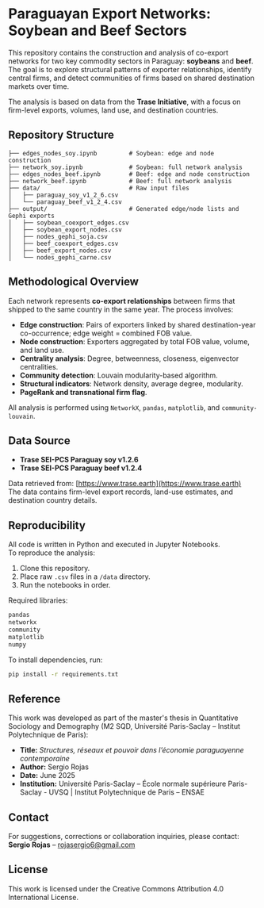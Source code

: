 # Paraguayan Export Networks: Soybean and Beef Sectors

This repository contains the construction and analysis of co-export networks for two key commodity sectors in Paraguay: **soybeans** and **beef**. The goal is to explore structural patterns of exporter relationships, identify central firms, and detect communities of firms based on shared destination markets over time.

The analysis is based on data from the **Trase Initiative**, with a focus on firm-level exports, volumes, land use, and destination countries.

## Repository Structure

```
├── edges_nodes_soy.ipynb         # Soybean: edge and node construction
├── network_soy.ipynb             # Soybean: full network analysis
├── edges_nodes_beef.ipynb        # Beef: edge and node construction
├── network_beef.ipynb            # Beef: full network analysis
├── data/                         # Raw input files
│   ├── paraguay_soy_v1_2_6.csv
│   └── paraguay_beef_v1_2_4.csv
├── output/                       # Generated edge/node lists and Gephi exports
│   ├── soybean_coexport_edges.csv
│   ├── soybean_export_nodes.csv
│   ├── nodes_gephi_soja.csv
│   ├── beef_coexport_edges.csv
│   ├── beef_export_nodes.csv
│   └── nodes_gephi_carne.csv
```

## Methodological Overview

Each network represents **co-export relationships** between firms that shipped to the same country in the same year. The process involves:

- **Edge construction**: Pairs of exporters linked by shared destination-year co-occurrence; edge weight = combined FOB value.
- **Node construction**: Exporters aggregated by total FOB value, volume, and land use.
- **Centrality analysis**: Degree, betweenness, closeness, eigenvector centralities.
- **Community detection**: Louvain modularity-based algorithm.
- **Structural indicators**: Network density, average degree, modularity.
- **PageRank and transnational firm flag**.

All analysis is performed using `NetworkX`, `pandas`, `matplotlib`, and `community-louvain`.

## Data Source

- **Trase SEI-PCS Paraguay soy v1.2.6**
- **Trase SEI-PCS Paraguay beef v1.2.4**

Data retrieved from: [https://www.trase.earth](https://www.trase.earth)  
The data contains firm-level export records, land-use estimates, and destination country details.

## Reproducibility

All code is written in Python and executed in Jupyter Notebooks.  
To reproduce the analysis:

1. Clone this repository.
2. Place raw `.csv` files in a `/data` directory.
3. Run the notebooks in order.

Required libraries:
```bash
pandas
networkx
community
matplotlib
numpy
```

To install dependencies, run:
```bash
pip install -r requirements.txt
```

## Reference

This work was developed as part of the master's thesis in Quantitative Sociology and Demography (M2 SQD, Université Paris-Saclay – Institut Polytechnique de Paris):
- **Title:** *Structures, réseaux et pouvoir dans l’économie paraguayenne contemporaine*  
- **Author:** Sergio Rojas  
- **Date:** June 2025  
- **Institution:** Université Paris-Saclay – École normale supérieure Paris-Saclay - UVSQ | Institut Polytechnique de Paris – ENSAE

## Contact

For suggestions, corrections or collaboration inquiries, please contact:  
**Sergio Rojas** – rojasergio6@gmail.com

## License

This work is licensed under the Creative Commons Attribution 4.0 International License.
